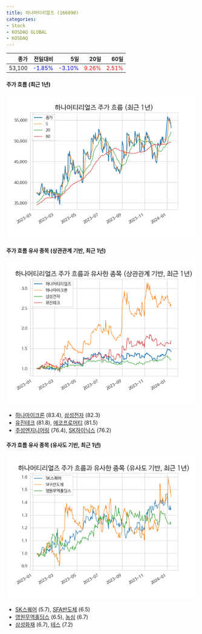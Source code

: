 ```yaml
---
title: 하나머티리얼즈 (166090)
categories:
- Stock
- KOSDAQ GLOBAL
- KOSDAQ
---
```


|종가|전일대비|5일|20일|60일|
|---:|-------:|--:|---:|---:|
|53,100|<span style="color: blue">-1.85%</span>|<span style="color: blue">-3.10%</span>|<span style="color: red">9.26%</span>|<span style="color: red">2.51%</span>|

<!-- more -->

#### 주가 흐름 (최근 1년)
![166090](/assets/images/stock/166090.png)


#### 주가 흐름 유사 종목 (상관관계 기반, 최근 1년)
![166090](/assets/images/stock/166090_corr.png)
- [하나마이크론](/067310/) (83.4), [삼성전자](/005930/) (82.3)
- [유진테크](/084370/) (81.8), [에코프로머티](/450080/) (81.5)
- [주성엔지니어링](/036930/) (76.4), [SK하이닉스](/000660/) (76.2)


#### 주가 흐름 유사 종목 (유사도 기반, 최근 1년)
![166090](/assets/images/stock/166090_sim.png)
- [SK스퀘어](/402340/) (5.7), [SFA반도체](/036540/) (6.5)
- [영원무역홀딩스](/009970/) (6.5), [농심](/004370/) (6.7)
- [삼성화재](/000810/) (6.7), [테스](/095610/) (7.2)